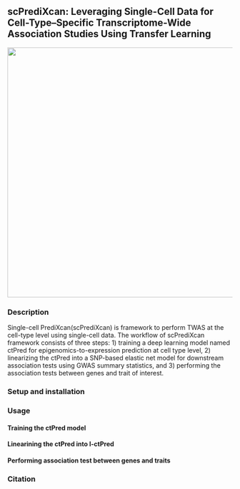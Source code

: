## scPrediXcan: Leveraging Single-Cell Data for Cell-Type–Specific Transcriptome-Wide Association Studies Using Transfer Learning  

<p align="center">
  <img height="560" src="Figures/scPrediXcan_workflow.png">
</p>

### Description  

Single-cell PrediXcan(scPrediXcan) is framework to perform TWAS at the cell-type level using single-cell data. The workflow of scPrediXcan framework consists of three steps: 1) training a deep learning model named ctPred for epigenomics-to-expression prediction at cell type level, 2) linearizing the ctPred into a SNP-based elastic net model for downstream association tests using GWAS summary statistics, and 3) performing the association tests between genes and trait of interest.

### Setup and installation

### Usage   

#### Training the ctPred model  

#### Linearining the ctPred into l-ctPred  

#### Performing association test between genes and traits  


### Citation